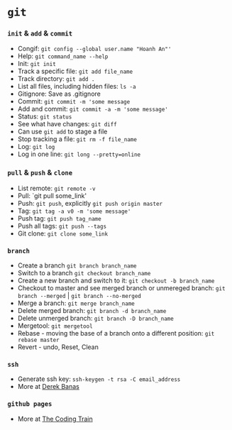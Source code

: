 # `git`

### `init` & `add` & `commit`
- Congif: `git config --global user.name "Hoanh An"'`
- Help: `git command_name --help`
- Init: `git init`
- Track a specific file: `git add file_name`
- Track directory: `git add .`
- List all files, including hidden files: `ls -a` 
- Gitignore: Save as .gitignore
- Commit: `git commit -m 'some message`
- Add and commit: `git commit -a -m 'some message'`
- Status: `git status`
- See what have changes: `git diff`
- Can use `git add` to stage a file
- Stop tracking a file: `git rm -f file_name`
- Log: `git log`
- Log in one line: `git long --pretty=online`

### `pull` & `push` & `clone`
- List remote: `git remote -v`
- Pull: `git pull some_link'
- Push: `git push`, explicitly `git push origin master`
- Tag: `git tag -a v0 -m 'some message'`
- Push tag: `git push tag_name`
- Push all tags: `git push --tags`
- Git clone: `git clone some_link`

### `branch`
- Create a branch `git branch branch_name`
- Switch to a branch `git checkout branch_name`
- Create a new branch and switch to it: `git checkout -b branch_name`
- Checkout to master and see merged branch or unmereged branch: `git branch --merged` | `git branch --no-merged` 
- Merge a branch: `git merge branch_name`
- Delete merged branch: `git branch -d branch_name`
- Delete unmerged branch: `git branch -D branch_name`
- Mergetool: `git mergetool`
- Rebase - moving the base of a branch onto a different position: `git rebase master`
- Revert - undo, Reset, Clean

### `ssh`
- Generate ssh key: `ssh-keygen -t rsa -C email_address`
- More at [Derek Banas](https://youtu.be/IYo-NoyvtQg)

### `github pages`
- More at [The Coding Train](https://youtu.be/bFVtrlyH-kc)
